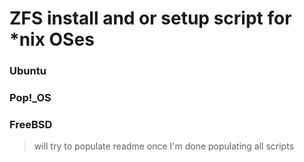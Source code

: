 # ZFS install and or setup script for *nix OSes

### Ubuntu

### Pop!_OS

### FreeBSD




> will try to populate readme once I'm done populating all scripts
